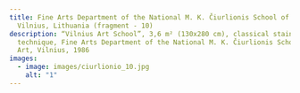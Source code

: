 ```yaml
---
title: Fine Arts Department of the National M. K. Čiurlionis School of Art,
  Vilnius, Lithuania (fragment - 10)
description: “Vilnius Art School”, 3,6 m² (130x280 cm), classical stained glass
  technique, Fine Arts Department of the National M. K. Čiurlionis School of
  Art, Vilnius, 1986
images:
  - image: images/ciurlionio_10.jpg
    alt: "1"
---
```

